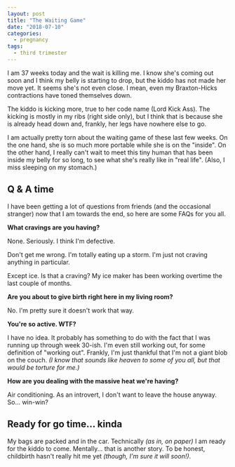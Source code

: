 ```yaml
---
layout: post
title: "The Waiting Game"
date: "2018-07-10"
categories:
  - pregnancy
tags:
  - third trimester
---
```


I am 37 weeks today and the wait is killing me. I know she's coming out soon and I think my belly is starting to drop, but the kiddo has not made her move yet. It seems she's not even close. I mean, even my Braxton-Hicks contractions have toned themselves down.

The kiddo is kicking more, true to her code name (Lord Kick Ass). The kicking is mostly in my ribs (right side only), but I think that is because she is already head down and, frankly, her legs have nowhere else to go.

I am actually pretty torn about the waiting game of these last few weeks. On the one hand, she is so much more portable while she is on the "inside". On the other hand, I really can't wait to meet this tiny human that has been inside my belly for so long, to see what she's really like in "real life". (Also, I miss sleeping on my stomach.)

## Q & A time

I have been getting a lot of questions from friends (and the occasional stranger) now that I am towards the end, so here are some FAQs for you all.

**What cravings are you having?**

None. Seriously. I think I'm defective.

Don't get me wrong. I'm totally eating up a storm. I'm just not craving anything in particular.

Except ice. Is that a craving? My ice maker has been working overtime the last couple of months.

**Are you about to give birth right here in my living room?**

No. I'm pretty sure it doesn't work that way.

**You're so active. WTF?**

I have no idea. It probably has something to do with the fact that I was running up through week 30-ish. I'm even still working out, for some definition of "working out". Frankly, I'm just thankful that I'm not a giant blob on the couch. _(I know that sounds like heaven to some of you all, but that would be torture for me.)_

**How are you dealing with the massive heat we're having?**

Air conditioning. As an introvert, I don't want to leave the house anyway. So... win-win?

## Ready for go time... kinda

My bags are packed and in the car. Technically _(as in, on paper)_ I am ready for the kiddo to come. Mentally... that is another story. To be honest, childbirth hasn't really hit me yet _(though, I'm sure it will soon!)_.
